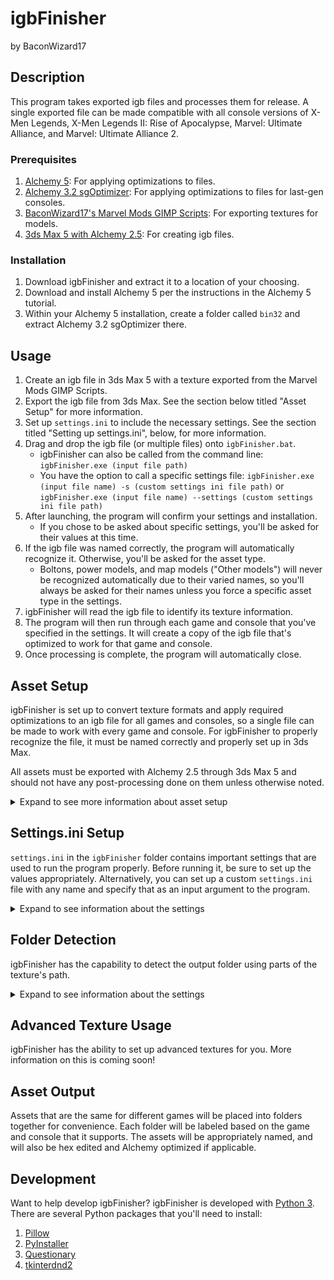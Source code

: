 # igbFinisher
by BaconWizard17

## Description
This program takes exported igb files and processes them for release. A single exported file can be made compatible with all console versions of X-Men Legends, X-Men Legends II: Rise of Apocalypse, Marvel: Ultimate Alliance, and Marvel: Ultimate Alliance 2.

### Prerequisites
1. [Alchemy 5](https://marvelmods.com/forum/index.php/topic,11158.0.html): For applying optimizations to files.
2. [Alchemy 3.2 sgOptimizer](https://marvelmods.com/forum/index.php/topic,11586.0.html): For applying optimizations to files for last-gen consoles.
3. [BaconWizard17's Marvel Mods GIMP Scripts](https://github.com/EthanReed517/BaconWizard17-MarvelMods-GIMP-Scripts/releases/latest): For exporting textures for models.
4. [3ds Max 5 with Alchemy 2.5](https://marvelmods.com/forum/index.php/topic,10797.0.html): For creating igb files.
 
### Installation
1. Download igbFinisher and extract it to a location of your choosing.
2. Download and install Alchemy 5 per the instructions in the Alchemy 5 tutorial.
3. Within your Alchemy 5 installation, create a folder called `bin32` and extract Alchemy 3.2 sgOptimizer there.

## Usage
1. Create an igb file in 3ds Max 5 with a texture exported from the Marvel Mods GIMP Scripts.
2. Export the igb file from 3ds Max. See the section below titled "Asset Setup" for more information.
3. Set up `settings.ini` to include the necessary settings. See the section titled "Setting up settings.ini", below, for more information.
4. Drag and drop the igb file (or multiple files) onto `igbFinisher.bat`.
   - igbFinisher can also be called from the command line: `igbFinisher.exe (input file path)`
   - You have the option to call a specific settings file: `igbFinisher.exe (input file name) -s (custom settings ini file path)` or `igbFinisher.exe (input file name) --settings (custom settings ini file path)`
5. After launching, the program will confirm your settings and installation.
   - If you chose to be asked about specific settings, you'll be asked for their values at this time.
6. If the igb file was named correctly, the program will automatically recognize it. Otherwise, you'll be asked for the asset type.
   - Boltons, power models, and map models ("Other models") will never be recognized automatically due to their varied names, so you'll always be asked for their names unless you force a specific asset type in the settings.
7. igbFinisher will read the igb file to identify its texture information.
8. The program will then run through each game and console that you've specified in the settings. It will create a copy of the igb file that's optimized to work for that game and console.
9. Once processing is complete, the program will automatically close.

## Asset Setup
igbFinisher is set up to convert texture formats and apply required optimizations to an igb file for all games and consoles, so a single file can be made to work with every game and console. For igbFinisher to properly recognize the file, it must be named correctly and properly set up in 3ds Max.

All assets must be exported with Alchemy 2.5 through 3ds Max 5 and should not have any post-processing done on them unless otherwise noted.

<details>
<summary>Expand to see more information about asset setup</summary>

### 3D Assets
For all 3D models (skins, mannequins, 3D heads, and "other" models (boltons, power models, and map models)), igbFinisher supports a mix of opaque diffuse maps, transparent diffuse maps, and environment maps that were set up in 3ds Max 5. 
- For diffuse maps, use the "Export 3D Asset Texture" script from the Marvel Mods GIMP Scripts. Choose "Opaque" for opaque textures and "Transparent" for transparent textures.
- For environment maps, use the "Export Environment Maps" script from the Marvel Mods GIMP Scripts. This will export 4 different sizes for the different consoles:
   - `(texture name)_XS_(direction suffix).png`: used with the GameCube, PSP, and MUA2 PS2.
   - `(texture name)_S_(direction suffix).png`: used with XML1/XML2/MUA1 PS2.
   - `(texture name)_M_(direction suffix).png`: used with Wii and Original Xbox
   - `(texture name)_L_(direction suffix).png`: used with XML2 PC.
   igbFinisher will automatically identify the compatible console from the available environment maps. Processing will be skipped for MUA1 PC, Steam, PS3 and Xbox 360 if environment maps are detected. However, environment maps can be set up on these next-gen consoles by add a next-gen texture ini to the settings. See the section titled "Setting Up settings.ini", below, for more information.

| Asset Type | File Name to Export from 3ds Max | Additional Notes |
| ---------- | -------------------------------- | ---------------- |
| Skin (including animated boltons with skeletons) | `igActor01_Animation01DB.igb` (default file name for skins exported with the console-compatible method) | Export with the console-compatible method. |
| Mannequin | `123XX (Mannequin).igb` | If you want a custom pose name, like "OCP Pose", the file can be named `123XX (Mannequin - OCP Pose).igb`. |
| 3D Head | `123XX (3D Head).igb` | |
| Other 3D Model (BoltOn, Power Model, Map Model) | Any name, including the name that the model uses in-game | If there is a version with cel shading, the version without cel shading should be exported with the name `fileName (No Cel).igb`. |

Other notes:
- For skins, mannequins, and 3D heads, The internal numbers for geometry should use the skin number "12301," regardless of the actual skin number.
- For skins and other 3D models, if they use cel shading, the cel shading geometry's name must end in "_outline" for igbFinisher to automatically recognize that the model has cel shading. Otherwise, it will be processed as though it doesn't have cel shading.

### 2D Assets
All 2D assets should only have 1 texture, and they all support opaque textures. For some, transparent textures are also supported.

| Asset Type | GIMP Script to Export Textures | File Name to Export from 3ds Max | Additional Notes |
| ---------- | ------------------------------ | -------------------------------- | ---------------- |
| Conversation Portrait (HUD) | Export Conversation Portrait (HUD) ***or*** Export Multiple Portraits (CSP and HUD) | `hud_head_123XX.igb` | Transparent textures are supported for next-gen style HUDs. |
| Character Select Portrait (CSP) | Export Character Select Portrait (CSP) ***or*** Export Multiple Portraits (CSP and HUD) | `123XX (Character Select Portrait).igb` | |
| Power Icons | Export Power Icons | `power_icons.igb` | Uses opaque textures for XML1 and XML2 and transparent textures for MUA1 and MUA2. |
| Comic Covers | Export Comic Covers | `comic_cov.igb` | |
| Concept Art | Export Concept Art | `concept.igb` | |
| Loading Screen | Export Loading Screen | `123XX (Loading Screen).igb` | |

Other notes:
- HUDs, CSPs, and Loading Screens will be named and hex edited using the character numbers. 
- Power Icons, Comic Covers, and Concept Art use the texture name to get the output file name.
- HUDs use the prefix of the texture name to identify the type and give it a unique output file name. 
- CSPs, Loading Screens, Power Icons, Comic Covers, and Concept Art use the prefix x of the texture name to determine the compatible game.

</details>

## Settings.ini Setup
`settings.ini` in the `igbFinisher` folder contains important settings that are used to run the program properly. Before running it, be sure to set up the values appropriately. Alternatively, you can set up a custom `settings.ini` file with any name and specify that as an input argument to the program.

<details>
<summary>Expand to see information about the settings</summary>

| Section | Setting Value | Explanation | Possible Values | Additional Information |
| ------- | ------------- | ----------- | --------------- | ---------------------- |
| \[CHARACTER\] | XML1_num, XML2_num, MUA1_num, MUA2_num | The skin number for the specified game. | - **None**: Skips processing for this game.<br/>- **Ask**: Asks you for a skin number during runtime.<br/>- Any 4- or 5-digit skin number. | Skin numbers are not used with Power Icons, Comic Covers, Concept Art, or Other models, except to check if assets should be exported for this game. |
| \[CHARACTER\] | XML1_path, XML2_path, MUA1_path, MUA2_path | The path that the asset will export to for the specified game. | - **None**: Skips processing for this game</br>- **Ask**: Asks you for a path during runtime.<br/>- **Detect**: To use the folder detection option.<br/>- A hard-coded path, which must exist. | |
| \[ASSET\] | XML1_num_XX, XML2_num_XX, MUA1_num_XX, MUA2_num_XX | If the skin number should end in `XX` for the exported file name. | - **True**: The last two digits of the skin number in the file name will be replaced with `XX` (my preferred setting).<br/>- **False**: Skin numbers in file names will not end in `XX` (the full skin number will be used instead).<br/>- **Ask**: Asks you about this setting during runtime. | This setting only impacts Skins, Mannequins, 3D Heads, Conversation Portraits, Character Select Portraits, and Loading Screens. |
| \[ASSET\] | XML1_special_name, XML2_special_name, MUA1_special_name, MUA2_special_name | The special name for the selected game. | - **None**: Follows the typical naming convention for this asset type.<sup>1</sup><br/>- **NumberOnly**: Removes any descriptor or suffix and only exports the file with the skin number.<br/>- **Ask**: Asks you about this setting during runtime.<br/>- Any pre-populated special name without a file extension. | For Skins, Mannequins, 3D Heads, Conversation Portraits, Character Select Portraits, and Loading Screens, this value is added as a custom suffix to the file name. For the other asset types, this value will be used for the full file name.<br/>A **NumberOnly** value will be ignored for any asset type that doesn't use a skin number. |
| \[CONSOLES\] | PC, Steam, GameCube, PS2, PS3, PSP, Wii, Xbox, Xbox_360 | If assets should be exported for this console. |  **True**: Assets will be exported for this console.<br/>- **False**: Assets will not be exported for this console.<br/>- **Ask**: Asks you about this setting during runtime. | If all games that use this console are skipped (like if they're disabled by the settings or if the asset isn't compatible with those games), nothing will be exported for the selected console regardless of what is entered. |
| \[SETTINGS\] | big_texture | If oversized textures should preserve their original size on weaker consoles. | **True**: Oversized textures should preserve their original size on weaker consoles (recommended for large characters, like Galactus/Ymir, or for specific assets like maps).<br/>- **False**: Oversized textures will be scaled to the maximum allowed for the weaker console.<br/>- **Ask**: Asks you about this setting during runtime. | The weaker consoles are the GameCube, PS2, and PSP. The maximum allowed texture size depends on the console and asset. For the GameCube, PSP, and MUA2 PS2, a **True** value will still cut the texture sizes in half. |
| \[SETTINGS\] | secondary_skin | If this is a secondary skin (like Human Torch's flame on skin), which should have its texture size cut in half on weaker consoles. | **True**: This is a secondary skin, so the texture size should be reduced in half for weaker consoles.<br/>- **False**: This is not a secondary skin, so texture sizes can be the maximum allowed for the console.<br/>- **Ask**: Asks you about this setting during runtime. | The weaker consoles are the GameCube, PS2, and PSP. The maximum allowed texture size depends on the console and asset. This setting only applies to Skins. For XML1/XML2/MUA1 PS2, this setting also applies to Other models, which are sometimes the same resolution as the more powerful consoles, but sometimes they are the same as the weaker consoles. |
| \[SETTINGS\] | untextured_okay | If it's okay to process an asset without textures. | **True**: It's okay to process an asset without textures.<br/>- **False**: It's not okay to process an asset without textures.<br/>- **Ask**: Asks you about this setting during runtime. | |
| \[SETTINGS\] | generate_collision | If collision should be generated with the Alchemy 3.2 "igCollideHullRaven" optimization. | **True**: Collision should be generated.<br/>- **False**: Collision should not be generated.<br/>- **Ask**: Asks you about this setting during runtime. | This setting only applies to Other models and is only recommended for map models. |
| \[SETTINGS\] | igBlend_to_igAlpha_transparency | If igBlendFunctionAttr should be hex edited to igAlphaFunctionAttr and igBlendStateAttr should be hex edited to igAlphaStateAttr to allow transparent textures to appear correctly. | **True**: These values should be hex edited.<br/>- **False**: These values should not be hex edited.<br/>- **Ask**: Asks you about this setting during runtime. | |
| \[SETTINGS\] | skip_subfolder | If the console-specific sub-folder should be skipped when exporting the assets, and the asset will just be exported directly to the chosen export directory. | **True**: The console-specific sub-folder should be skipped (not recommended unless you are only exporting for one game and console).<br/>- **False**: The console-specific sub-folder should not be skipped when (recommended).<br/>- **Ask**: Asks you about this setting during runtime. | |
| \[SETTINGS\] | force_adv_tex_folders | If the advanced texture folder structure should be forced (separate XML2 PC and Xbox, MUA1 PC and 360, and MUA1 PS3 and Steam into their own folders). | **True**: This folder structure should be forced (recommended for portraits used with skins that have advanced textures).<br/>- **False**: This folder structure should not be forced.<br/>- **Ask**: Asks you about this setting during runtime. | A **False** value is ignored if advanced textures are detected. |
| \[SETTINGS\] | advanced_texture_ini | If an ini file for advanced textures should be used. | **None**: No advanced textures should be used.<br/>- **Ask**: Asks you for a path to an advanced texture ini file during runtime.<br/>- A hard-coded path to an advanced texture ini file. | If an advanced texture ini file is used, the asset will only be exported for MUA1 PC, Steam, PS3, and Xbox 360. This only works with 3D assets. For more information on advanced texture ini files, see the section titled "Advanced Texture Usage", below. |
| \[SETTINGS\] | forced_asset_type | If a specific asset type should be forced. | - **None**: no asset type should be forced, assets will be recognized from the file name (recommended).<br/>**Ask**: Always ask for the asset type regardless of what is detected.<br/>- Any of the following asset types: **Skin**, **Mannequin**, **3D Head**, **Conversation Portrait**, **Character Select Portrait**, **Power Icons**, **Comic Cover**, **Concept Art**, **Loading Screen**, **Other** | If **None** is selected and the asset type is not recognized, you will still be asked for the asset type. |

<sup>1</sup>The typical naming convention is as follows (using example skin number 12301):
- Skins: `12301 (Skin).igb` (or `12301 (Skin - No Cel Shading).igb` for XML1/XML2 skins without cel shading)
- Mannequins: `12301 (Mannequin).igb`
- 3D Heads: `12301 (3D Head).igb`
- Other models: The same name as the input file
- Conversation Portraits (HUDs): `hud_head_12301.igb` (will include a descriptor based on the texture prefix if available)
- Character Select Portraits (CSPs): `12301 (Character Select Portrait).igb` (will include a descriptor based on the texture prefix if available)
- Power Icons: The name of the texture (minus any game-specific prefix)
- Comic Covers: The name of the texture (minus any game-specific prefix)
- Concept Art: The name of the texture (minus any game-specific prefix)
- Loading Screens: `12301 (Loading Screen).igb`

If XML1_num_XX, XML2_num_XX, MUA1_num_XX, or MUA2_num_XX are set to **True**, any `12301` would be replaced with `123XX`.

</details>

## Folder Detection
igbFinisher has the capability to detect the output folder using parts of the texture's path.

<details>
<summary>Expand to see information about the settings</summary>

For this option to work correctly, the texture path must be set up a specific way, and you must also set up a .xml file that the folder can be detected from. Here's how to do this:
+ First, it's necessary to create the detection .xml file. I've already included some examples in the `Folder Detection` folder that comes with igbFinisher. Create a .xml file in this folder named after your character, and include paths for the different folder names based on the example.
+ Next, the texture path should be set up correctly. The path for the .xcf file should be like this: `..\(character name)\(asset type)\(asset name)\12301.xcf` (or `12301_descriptor.xcf` for secondary textures). This will result in the GIMP script exporting to a path like so: `..\(character name)\(asset type)\(asset name)\12301.png` (or `12301_descriptor.png` for secondary textures).
   + Here's what each folder means:
     + `(character name)` is the name of the character, and will be the same as the name of the .xml file in the `Folder Detection` folder.
     + `(asset type)` is not used by igbFinisher, but this is how I organize my files. Realistically, this folder can be anything, but it has to be in the structure like this.
     + `(asset name)` is whatever you want to name the asset. This value corresponds with a `texPath` attribute within the .xml file.
   + An example texture path would be:
     + `..\Cyclops\Skins\90s\12301.xcf`, which would export to `..\Cyclops\Skins\90s\12301.png`.
     + The `Cyclops` folder corresponds with a `Cyclops.xml` file in the `Folder Detection` folder, and the `90s` folder corresponds with a `texFolder="90s"` attribute for one of the `skin` elements in the .xml file.

</details>

## Advanced Texture Usage
igbFinisher has the ability to set up advanced textures for you. More information on this is coming soon!

## Asset Output
Assets that are the same for different games will be placed into folders together for convenience. Each folder will be labeled based on the game and console that it supports. The assets will be appropriately named, and will also be hex edited and Alchemy optimized if applicable.

## Development
Want to help develop igbFinisher? igbFinisher is developed with [Python 3](https://www.python.org/downloads/). There are several Python packages that you'll need to install:
1. [Pillow](https://pypi.org/project/pillow/)
2. [PyInstaller](https://pyinstaller.org/en/stable/)
3. [Questionary](https://pypi.org/project/questionary/)
4. [tkinterdnd2](https://pypi.org/project/tkinterdnd2/)